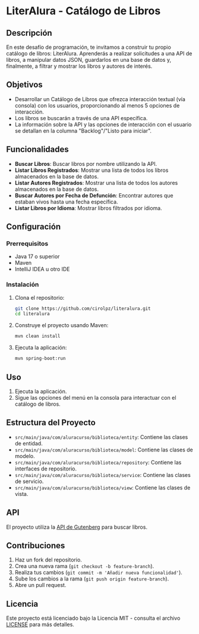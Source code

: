 # LiterAlura - Catálogo de Libros

## Descripción

En este desafío de programación, te invitamos a construir tu propio catálogo de libros: LiterAlura. Aprenderás a realizar solicitudes a una API de libros, a manipular datos JSON, guardarlos en una base de datos y, finalmente, a filtrar y mostrar los libros y autores de interés.

## Objetivos

- Desarrollar un Catálogo de Libros que ofrezca interacción textual (vía consola) con los usuarios, proporcionando al menos 5 opciones de interacción.
- Los libros se buscarán a través de una API específica.
- La información sobre la API y las opciones de interacción con el usuario se detallan en la columna "Backlog"/"Listo para iniciar".

## Funcionalidades

- **Buscar Libros**: Buscar libros por nombre utilizando la API.
- **Listar Libros Registrados**: Mostrar una lista de todos los libros almacenados en la base de datos.
- **Listar Autores Registrados**: Mostrar una lista de todos los autores almacenados en la base de datos.
- **Buscar Autores por Fecha de Defunción**: Encontrar autores que estaban vivos hasta una fecha específica.
- **Listar Libros por Idioma**: Mostrar libros filtrados por idioma.

## Configuración

### Prerrequisitos

- Java 17 o superior
- Maven
- IntelliJ IDEA u otro IDE

### Instalación

1. Clona el repositorio:
    ```sh
    git clone https://github.com/cirolpz/literalura.git
    cd literalura
    ```

2. Construye el proyecto usando Maven:
    ```sh
    mvn clean install
    ```

3. Ejecuta la aplicación:
    ```sh
    mvn spring-boot:run
    ```

## Uso

1. Ejecuta la aplicación.
2. Sigue las opciones del menú en la consola para interactuar con el catálogo de libros.

## Estructura del Proyecto

- `src/main/java/com/aluracurso/biblioteca/entity`: Contiene las clases de entidad.
- `src/main/java/com/aluracurso/biblioteca/model`: Contiene las clases de modelo.
- `src/main/java/com/aluracurso/biblioteca/repository`: Contiene las interfaces de repositorio.
- `src/main/java/com/aluracurso/biblioteca/service`: Contiene las clases de servicio.
- `src/main/java/com/aluracurso/biblioteca/view`: Contiene las clases de vista.

## API

El proyecto utiliza la [API de Gutenberg](https://gutendex.com/books/) para buscar libros.

## Contribuciones

1. Haz un fork del repositorio.
2. Crea una nueva rama (`git checkout -b feature-branch`).
3. Realiza tus cambios (`git commit -m 'Añadir nueva funcionalidad'`).
4. Sube los cambios a la rama (`git push origin feature-branch`).
5. Abre un pull request.

## Licencia

Este proyecto está licenciado bajo la Licencia MIT - consulta el archivo [LICENSE](LICENSE) para más detalles.
